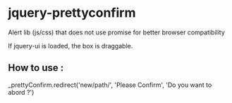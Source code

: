 # jquery-prettyconfirm
Alert lib (js/css) that does not use promise for better browser compatibility

If jquery-ui is loaded, the box is draggable.

## How to use :
<script src="js/prettyconfirm.js" type="application/javascript"></script>
_prettyConfirm.redirect('new/path/', 'Please Confirm', 'Do you want to abord ?')
